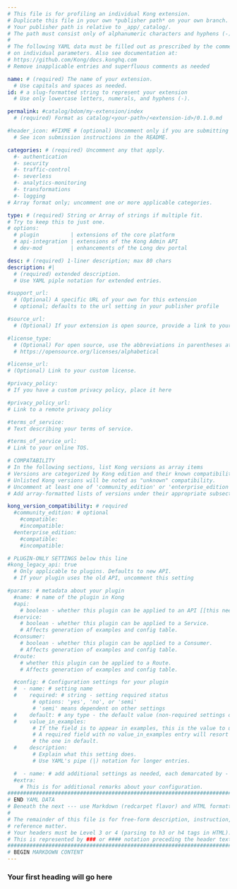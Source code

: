 ```yaml
---
# This file is for profiling an individual Kong extension.
# Duplicate this file in your own *publisher path* on your own branch.
# Your publisher path is relative to _app/_catalog/.
# The path must consist only of alphanumeric characters and hyphens (-).
#
# The following YAML data must be filled out as prescribed by the comments
# on individual parameters. Also see documentation at:
# https://github.com/Kong/docs.konghq.com
# Remove inapplicable entries and superfluous comments as needed

name: # (required) The name of your extension.
  # Use capitals and spaces as needed.
id: # a slug-formatted string to represent your extension
  # Use only lowercase letters, numerals, and hyphens (-).

permalink: #catalog/bdom/my-extension/index
  # (required) Format as catalog/<your-path>/<extension-id>/0.1.0.md

#header_icon: #FIXME # (optional) Uncomment only if you are submitting an icon
  # See icon submission instructions in the README.

categories: # (required) Uncomment any that apply.
  #- authentication
  #- security
  #- traffic-control
  #- severless
  #- analytics-monitoring
  #- transformations
  #- logging
# Array format only; uncomment one or more applicable categories.

type: # (required) String or Array of strings if multiple fit.
# Try to keep this to just one.
# options:
  # plugin          | extensions of the core platform
  # api-integration | extensions of the Kong Admin API
  # dev-mod         | enhancements of the Long dev portal

desc: # (required) 1-liner description; max 80 chars
description: #|
  # (required) extended description.
  # Use YAML piple notation for extended entries.

#support_url:
  # (Optional) A specific URL of your own for this extension
  # optional; defaults to the url setting in your publisher profile

#source_url:
  # (Optional) If your extension is open source, provide a link to your code

#license_type:
  # (Optional) For open source, use the abbreviations in parentheses at:
  # https://opensource.org/licenses/alphabetical

#license_url:
# (Optional) Link to your custom license.

#privacy_policy:
# If you have a custom privacy policy, place it here

#privacy_policy_url:
# Link to a remote privacy policy

#terms_of_service:
# Text describing your terms of service.

#terms_of_service_url:
# Link to your online TOS.

# COMPATABILITY
# In the following sections, list Kong versions as array items
# Versions are categorized by Kong edition and their known compatibility.
# Unlisted Kong versions will be noted as "unknown" compatibility.
# Uncomment at least one of 'community_edition' or 'enterprise_edition'.
# Add array-formatted lists of versions under their appropriate subsection.

kong_version_compatibility: # required
  #community_edition: # optional
    #compatible:
    #incompatible:
  #enterprise_edition:
    #compatible:
    #incompatible:

# PLUGIN-ONLY SETTINGS below this line
#kong_legacy_api: true
  # Only applicable to plugins. Defaults to new API.
  # If your plugin uses the old API, uncomment this setting

#params: # metadata about your plugin
  #name: # name of the plugin in Kong
  #api:
    # boolean - whether this plugin can be applied to an API [[this needs more]]
  #service:
    # boolean - whether this plugin can be applied to a Service.
    # Affects generation of examples and config table.
  #consumer:
    # boolean - whether this plugin can be applied to a Consumer.
    # Affects generation of examples and config table.
  #route:
    # whether this plugin can be applied to a Route.
    # Affects generation of examples and config table.

  #config: # Configuration settings for your plugin
  #  - name: # setting name
  #    required: # string - setting required status
        # options: 'yes', 'no', or 'semi'
        # 'semi' means dependent on other settings
  #    default: # any type - the default value (non-required settings only)
  #    value_in_examples:
        # If the field is to appear in examples, this is the value to use.
        # A required field with no value_in_examples entry will resort to
        # the one in default.
  #    description:
        # Explain what this setting does.
        # Use YAML's pipe (|) notation for longer entries.

  #  - name: # add additional settings as needed, each demarcated by -
  #extra:
    # This is for additional remarks about your configuration.
###############################################################################
# END YAML DATA
# Beneath the next --- use Markdown (redcarpet flavor) and HTML formatting only.
#
# The remainder of this file is for free-form description, instruction, and
# reference matter.
# Your headers must be Level 3 or 4 (parsing to h3 or h4 tags in HTML).
# This is represented by ### or #### notation preceding the header text.
###############################################################################
# BEGIN MARKDOWN CONTENT
---
```


### Your first heading will go here
